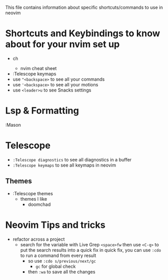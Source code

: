 This file contains information about specific shortcuts/commands to use in neovim

# Shortcuts and Keybindings to know about for your nvim set up

- <space>ch
  - nvim cheat sheet
- :Telescope keymaps
- use `"<backspace>` to see all your commands
- use `'<backspace>` to see all your motions
- use `<leader>u` to see Snacks settings

# Lsp & Formatting

:Mason

# Telescope

- `:Telescope diagnostics` to see all diagnostics in a buffer
- `:Telescope keymaps` to see all keymaps in neovim

## Themes

- :Telescope themes
  - themes I like
    - doomchad

# Neovim Tips and tricks

- refactor across a project
  - search for the variable with Live Grep `<space>fw` then use `<C-q>` to put the search results into a quick fix in quick fix, you can use `:cdo` to run a command from every result
    - so use `:cdo s/previous/next/gc`
      - `gc` for global check
    - then `:wa` to save all the changes
